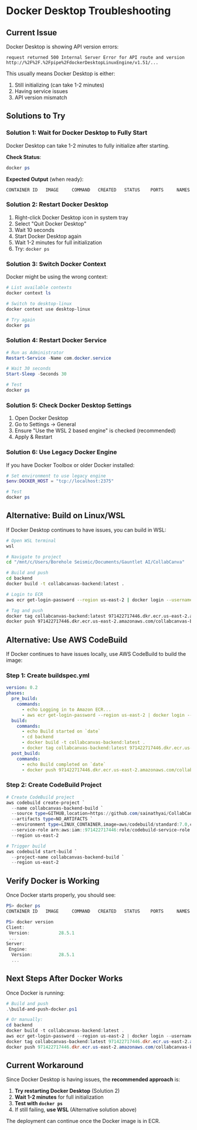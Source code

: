 # Docker Desktop Troubleshooting

## Current Issue

Docker Desktop is showing API version errors:
```
request returned 500 Internal Server Error for API route and version http://%2F%2F.%2Fpipe%2FdockerDesktopLinuxEngine/v1.51/...
```

This usually means Docker Desktop is either:
1. Still initializing (can take 1-2 minutes)
2. Having service issues
3. API version mismatch

## Solutions to Try

### Solution 1: Wait for Docker Desktop to Fully Start
Docker Desktop can take 1-2 minutes to fully initialize after starting.

**Check Status**:
```powershell
docker ps
```

**Expected Output** (when ready):
```
CONTAINER ID   IMAGE     COMMAND   CREATED   STATUS    PORTS     NAMES
```

### Solution 2: Restart Docker Desktop
1. Right-click Docker Desktop icon in system tray
2. Select "Quit Docker Desktop"
3. Wait 10 seconds
4. Start Docker Desktop again
5. Wait 1-2 minutes for full initialization
6. Try: `docker ps`

### Solution 3: Switch Docker Context
Docker might be using the wrong context:

```powershell
# List available contexts
docker context ls

# Switch to desktop-linux
docker context use desktop-linux

# Try again
docker ps
```

### Solution 4: Restart Docker Service
```powershell
# Run as Administrator
Restart-Service -Name com.docker.service

# Wait 30 seconds
Start-Sleep -Seconds 30

# Test
docker ps
```

### Solution 5: Check Docker Desktop Settings
1. Open Docker Desktop
2. Go to Settings → General
3. Ensure "Use the WSL 2 based engine" is checked (recommended)
4. Apply & Restart

### Solution 6: Use Legacy Docker Engine
If you have Docker Toolbox or older Docker installed:

```powershell
# Set environment to use legacy engine
$env:DOCKER_HOST = "tcp://localhost:2375"

# Test
docker ps
```

## Alternative: Build on Linux/WSL

If Docker Desktop continues to have issues, you can build in WSL:

```bash
# Open WSL terminal
wsl

# Navigate to project
cd "/mnt/c/Users/Borehole Seismic/Documents/Gauntlet AI/CollabCanva"

# Build and push
cd backend
docker build -t collabcanvas-backend:latest .

# Login to ECR
aws ecr get-login-password --region us-east-2 | docker login --username AWS --password-stdin 971422717446.dkr.ecr.us-east-2.amazonaws.com

# Tag and push
docker tag collabcanvas-backend:latest 971422717446.dkr.ecr.us-east-2.amazonaws.com/collabcanvas-backend:latest
docker push 971422717446.dkr.ecr.us-east-2.amazonaws.com/collabcanvas-backend:latest
```

## Alternative: Use AWS CodeBuild

If Docker continues to have issues locally, use AWS CodeBuild to build the image:

### Step 1: Create buildspec.yml
```yaml
version: 0.2
phases:
  pre_build:
    commands:
      - echo Logging in to Amazon ECR...
      - aws ecr get-login-password --region us-east-2 | docker login --username AWS --password-stdin 971422717446.dkr.ecr.us-east-2.amazonaws.com
  build:
    commands:
      - echo Build started on `date`
      - cd backend
      - docker build -t collabcanvas-backend:latest .
      - docker tag collabcanvas-backend:latest 971422717446.dkr.ecr.us-east-2.amazonaws.com/collabcanvas-backend:latest
  post_build:
    commands:
      - echo Build completed on `date`
      - docker push 971422717446.dkr.ecr.us-east-2.amazonaws.com/collabcanvas-backend:latest
```

### Step 2: Create CodeBuild Project
```powershell
# Create CodeBuild project
aws codebuild create-project `
  --name collabcanvas-backend-build `
  --source type=GITHUB,location=https://github.com/sainathyai/CollabCanva.git `
  --artifacts type=NO_ARTIFACTS `
  --environment type=LINUX_CONTAINER,image=aws/codebuild/standard:7.0,computeType=BUILD_GENERAL1_SMALL,privilegedMode=true `
  --service-role arn:aws:iam::971422717446:role/codebuild-service-role `
  --region us-east-2

# Trigger build
aws codebuild start-build `
  --project-name collabcanvas-backend-build `
  --region us-east-2
```

## Verify Docker is Working

Once Docker starts properly, you should see:

```powershell
PS> docker ps
CONTAINER ID   IMAGE     COMMAND   CREATED   STATUS    PORTS     NAMES

PS> docker version
Client:
 Version:           28.5.1
 ...
Server:
 Engine:
  Version:          28.5.1
  ...
```

## Next Steps After Docker Works

Once Docker is running:

```powershell
# Build and push
.\build-and-push-docker.ps1

# Or manually:
cd backend
docker build -t collabcanvas-backend:latest .
aws ecr get-login-password --region us-east-2 | docker login --username AWS --password-stdin 971422717446.dkr.ecr.us-east-2.amazonaws.com
docker tag collabcanvas-backend:latest 971422717446.dkr.ecr.us-east-2.amazonaws.com/collabcanvas-backend:latest
docker push 971422717446.dkr.ecr.us-east-2.amazonaws.com/collabcanvas-backend:latest
```

## Current Workaround

Since Docker Desktop is having issues, the **recommended approach** is:

1. **Try restarting Docker Desktop** (Solution 2)
2. **Wait 1-2 minutes** for full initialization
3. **Test with `docker ps`**
4. If still failing, **use WSL** (Alternative solution above)

The deployment can continue once the Docker image is in ECR.

